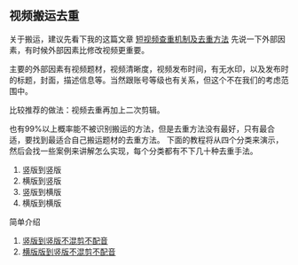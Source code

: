 
## 视频搬运去重

关于搬运，建议先看下我的这篇文章 [短视频查重机制及去重方法](https://zhuanlan.zhihu.com/p/144004218)
先说一下外部因素，有时候外部因素比修改视频更重要。

主要的外部因素有视频题材，视频清晰度，视频发布时间，有无水印，以及发布时的标题，封面，描述信息等。当然跟账号等级也有关系，但这个不在我们的考虑范围中。

比较推荐的做法：视频去重再加上二次剪辑。

也有99%以上概率能不被识别搬运的方法，但是去重方法没有最好，只有最合适，要找到最适合自己搬运题材的去重方法。
下面的教程将从四个分类来演示，然后会找一些案例来讲解怎么实现，每个分类都有不下几十种去重手法。
1. 竖版到竖版
2. 横版到竖版
3. 竖版到横版
4. 横版到横版


简单介绍
1. [竖版到竖版不混剪不配音](https://www.bilibili.com/video/BV1iV411m7GW/)
2. [横版版到竖版不混剪不配音](https://www.bilibili.com/video/BV16K411P7fK/)